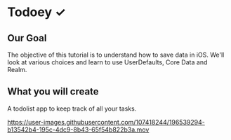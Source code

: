 # Todoey ✓

## Our Goal

The objective of this tutorial is to understand how to save data in iOS. We'll look at various choices and learn to use UserDefaults, Core Data and Realm.

## What you will create

A todolist app to keep track of all your tasks.




https://user-images.githubusercontent.com/107418244/196539294-b13542b4-195c-4dc9-8b43-65f54b822b3a.mov

